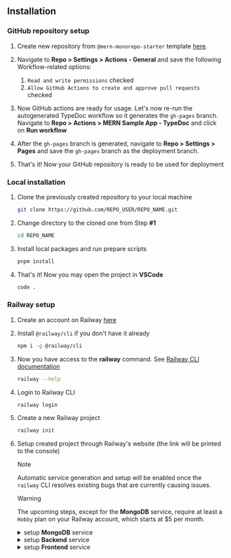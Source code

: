 ## Installation

### GitHub repository setup

1. Create new repository from `@mern-monorepo-starter` template [here](https://github.com/new?template_name=monorepo-mern-railway-starter&template_owner=brunotot).

2. Navigate to **Repo > Settings > Actions - General** and save the following Workflow-related options:

   1. `Read and write permissions` checked
   2. `Allow GitHub Actions to create and approve pull requests` checked

3. Now GitHub actions are ready for usage. Let's now re-run the autogenerated TypeDoc workflow so it generates the `gh-pages` branch. Navigate to **Repo > Actions > MERN Sample App - TypeDoc** and click on **Run workflow**

4. After the `gh-pages` branch is generated, navigate to **Repo > Settings > Pages** and save the `gh-pages` branch as the deployment branch.

5. That's it! Now your GitHub repository is ready to be used for deployment

### Local installation

1. Clone the previously created repository to your local machine

   ```sh
   git clone https://github.com/REPO_USER/REPO_NAME.git
   ```

2. Change directory to the cloned one from Step **#1**

   ```sh
   cd REPO_NAME
   ```

3. Install local packages and run prepare scripts

   ```sh
   pnpm install
   ```

4. That's it! Now you may open the project in **VSCode**
   ```sh
   code .
   ```

### Railway setup

1. Create an account on Railway [here](https://railway.app/login)

2. Install `@railway/cli` if you don't have it already

   ```sh
   npm i -g @railway/cli
   ```

3. Now you have access to the **railway** command. See [Railway CLI documentation](https://docs.railway.app/reference/cli-api)

   ```sh
   railway --help
   ```

4. Login to Railway CLI

   ```sh
   railway login
   ```

5. Create a new Railway project

   ```sh
   railway init
   ```

6. Setup created project through Railway's website (the link will be printed to the console)

   > [!NOTE]
   > Automatic service generation and setup will be enabled once the `railway` CLI resolves existing bugs that are currently causing issues.

   > [!WARNING]
   > The upcoming steps, except for the **MongoDB** service, require at least a `Hobby` plan on your Railway account, which starts at $5 per month.

   <details>

      <summary>setup <b>MongoDB</b> service</summary>

   1. create MongoDB service by clicking on **New > Database > Add MongoDB**
   2. under **MongoDB Service > Data** create `test` database
   3. under **MongoDB Service > Data** create `production` database
   4. under **MongoDB Service > Data** create `development` database
   5. under **MongoDB Service > Variables** section, find and store the value of `MONGO_URL` locally

   </details>

   <details>

      <summary>setup <b>Backend</b> service</summary>

   1. create Backend service by clicking on **New > GitHub Repo**
   2. connect your repository to your Railway project
   3. edit service name to `Backend`
   4. under **Backend > Settings > Build** set `pnpm run backend:build` as the build command
   5. under **Backend > Settings > Deploy** set `pnpm run backend:start` as the deploy command
   6. add the following environment variables:
      - **MONGO_URL** = {the connection string copied from `setup MongoDB service` section}
      - **MONGO_DATABASE** = production
      - **ACCESS_TOKEN_SECRET** = accessTokenSecret
      - **REFRESH_TOKEN_SECRET** = refreshTokenSecret
   7. that's it! You can now hit the **Deploy** button
   8. Optionally you can generate a custom domain name on **Backend > Settings > Networking > Generate Domain**

   </details>

   <details>

      <summary>setup <b>Frontend</b> service</summary>

   1. create Frontend service by clicking on **New > GitHub Repo**
   2. connect your repository to your Railway project
   3. edit service name to `Frontend`
   4. under **Frontend > Settings > Build** set `pnpm run frontend:build` as the build command
   5. under **Frontend > Settings > Deploy** set `pnpm run frontend:start` as the deploy command
   6. that's it! You can now hit the **Deploy** button
   7. Optionally you can generate a custom domain name on **Frontend > Settings > Networking > Generate Domain**

   </details>
